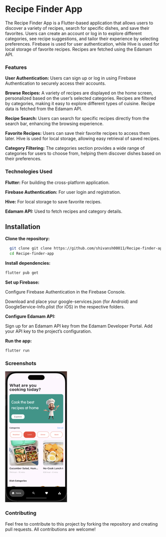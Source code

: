 
# Recipe Finder App

The Recipe Finder App is a Flutter-based application that allows users to discover a variety of recipes, search for specific dishes, and save their favorites. Users can create an account or log in to explore different categories, see recipe suggestions, and tailor their experience by selecting preferences. Firebase is used for user authentication, while Hive is used for local storage of favorite recipes. Recipes are fetched using the Edamam API.


### Features

**User Authentication:**
    Users can sign up or log in using Firebase Authentication to securely access their accounts.

**Browse Recipes:** 
    A variety of recipes are displayed on the home screen, personalized based on the user’s selected categories.
    Recipes are filtered by categories, making it easy to explore different types of cuisine. Recipe data is fetched from the Edamam API.

**Recipe Search:**
    Users can search for specific recipes directly from the search bar, enhancing the browsing experience.  

**Favorite Recipes:**
    Users can save their favorite recipes to access them later. Hive is used for local storage, allowing easy retrieval of saved recipes.

**Category Filtering:**
    The categories section provides a wide range of categories for users to choose from, helping them discover dishes based on their preferences.      


### Technologies Used
**Flutter:** For building the cross-platform application.

**Firebase Authentication:** For user login and registration.

**Hive:** For local storage to save favorite recipes.

**Edamam API:** Used to fetch recipes and category details.




## Installation

**Clone the repository:**

```bash
  git clone git clone https://github.com/shivansh00011/Recipe-finder-app.git
  cd Recipe-finder-app
```

**Install dependencies:**

```bash
flutter pub get
```

**Set up Firebase:**

Configure Firebase Authentication in the Firebase Console.

Download and place your google-services.json (for Android) and GoogleService-Info.plist (for iOS) in the respective folders.

**Configure Edamam API:**

Sign up for an Edamam API key from the Edamam Developer Portal.
Add your API key to the project’s configuration.

**Run the app:**

```bash
flutter run
```

### Screenshots

<img src ="first.png" width=200px>


### Contributing
Feel free to contribute to this project by forking the repository and creating pull requests. All contributions are welcome!
    

